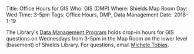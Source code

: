 Title: Office Hours for GIS
Who: GIS (DMP)
Where: Shields Map Room
Day: Wed
Time: 3-5pm
Tags: Office Hours, DMP, Data Management
Date: 2018-1-19

The Library's [Data Management Program](https://www.library.ucdavis.edu/service/data-management/data-management-program-workshops-events/) holds drop-in hours for GIS questions on Wednesdays from 3-5pm in the Map Room on the lower level (basement) of Shields Library. For questions, email [Michele Tobias](mailto:mtobias@ucdavis.edu).